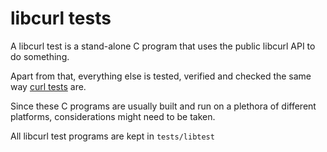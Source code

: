 # libcurl tests

A libcurl test is a stand-alone C program that uses the public libcurl API to
do something.

Apart from that, everything else is tested, verified and checked the same way
[curl tests](curl.md) are.

Since these C programs are usually built and run on a plethora of different
platforms, considerations might need to be taken.

All libcurl test programs are kept in `tests/libtest`
